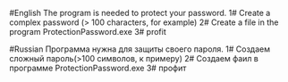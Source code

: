 #English 
The program is needed to protect your password.
1# Create a complex password (> 100 characters, for example)
2# Create a file in the program ProtectionPassword.exe
3# profit

#Russian
Программа нужна для защиты своего пароля.
1# Создаем сложный пароль(>100 символов, к примеру)
2# Создаем фаил в программе ProtectionPassword.exe
3# профит
